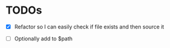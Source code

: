 # TODOs

- [X] Refactor so I can easily check if file exists and then source it
- [ ] Optionally add to $path

